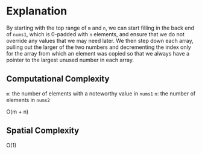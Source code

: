 # Explanation

By starting with the top range of `m` and `n`, we can start filling in the back end of `nums1`,
which is 0-padded with `n` elements, and ensure that we do not override any values that we may need
later. We then step down each array, pulling out the larger of the two numbers and decrementing the
index only for the array from which an element was copied so that we always have a pointer to the
largest unused number in each array.

## Computational Complexity

`m`: the number of elements with a noteworthy value in `nums1`
`n`: the number of elements in `nums2`

O(m + n)

## Spatial Complexity

O(1)
